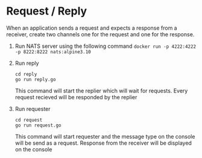 # Request / Reply
When an application sends a request and expects a response from a receiver, create two channels one for the request and one for the response.

1. Run NATS server using the following command
`docker run -p 4222:4222 -p 8222:8222 nats:alpine3.10`

2. Run reply
    ```
    cd reply
    go run reply.go
    ```
    This command will start the replier which will wait for requests. Every request recieved will be responded by the replier

3. Run requester
    ```
    cd request
    go run request.go
    ```
    This command will start requester and the message type on the console will be send as a request. Response from the receiver will be displayed on the console